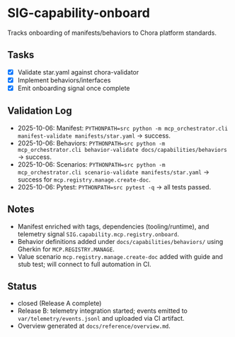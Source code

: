 # SIG-capability-onboard

Tracks onboarding of manifests/behaviors to Chora platform standards.

## Tasks
- [x] Validate star.yaml against chora-validator
- [x] Implement behaviors/interfaces
- [x] Emit onboarding signal once complete

## Validation Log
- 2025-10-06: Manifest: `PYTHONPATH=src python -m mcp_orchestrator.cli manifest-validate manifests/star.yaml` → success.
- 2025-10-06: Behaviors: `PYTHONPATH=src python -m mcp_orchestrator.cli behavior-validate docs/capabilities/behaviors` → success.
- 2025-10-06: Scenarios: `PYTHONPATH=src python -m mcp_orchestrator.cli scenario-validate manifests/star.yaml` → success for `mcp.registry.manage.create-doc`.
- 2025-10-06: Pytest: `PYTHONPATH=src pytest -q` → all tests passed.

## Notes
- Manifest enriched with tags, dependencies (tooling/runtime), and telemetry signal `SIG.capability.mcp.registry.onboard`.
- Behavior definitions added under `docs/capabilities/behaviors/` using Gherkin for `MCP.REGISTRY.MANAGE`.
- Value scenario `mcp.registry.manage.create-doc` added with guide and stub test; will connect to full automation in CI.

## Status
- closed (Release A complete)
- Release B: telemetry integration started; events emitted to `var/telemetry/events.jsonl` and uploaded via CI artifact.
- Overview generated at `docs/reference/overview.md`.
